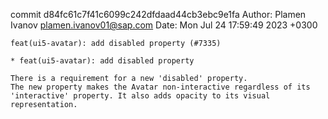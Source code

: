 commit d84fc61c7f41c6099c242dfdaad44cb3ebc9e1fa
Author: Plamen Ivanov <plamen.ivanov01@sap.com>
Date:   Mon Jul 24 17:59:49 2023 +0300

    feat(ui5-avatar): add disabled property (#7335)
    
    * feat(ui5-avatar): add disabled property
    
    There is a requirement for a new 'disabled' property.
    The new property makes the Avatar non-interactive regardless of its
    'interactive' property. It also adds opacity to its visual representation.
